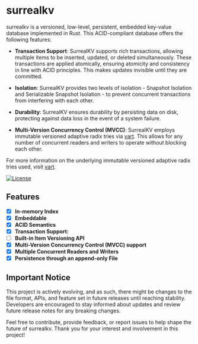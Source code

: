 # surrealkv

surrealkv is a versioned, low-level, persistent, embedded key-value database implemented in Rust. This ACID-compliant database offers the following features:

- **Transaction Support**: SurrealKV supports rich transactions, allowing multiple items to be inserted, updated, or deleted simultaneously. These transactions are applied atomically, ensuring atomicity and consistency in line with ACID principles. This makes updates invisible until they are committed.

- **Isolation**: SurrealKV provides two levels of isolation - Snapshot Isolation and Serializable Snapshot Isolation - to prevent concurrent transactions from interfering with each other.

- **Durability**: SurrealKV ensures durability by persisting data on disk, protecting against data loss in the event of a system failure.

- **Multi-Version Concurrency Control (MVCC)**: SurrealKV employs immutable versioned adaptive radix tries via [vart](https://github.com/surrealdb/vart). This allows for any number of concurrent readers and writers to operate without blocking each other.

For more information on the underlying immutable versioned adaptive radix tries used, visit [vart](https://github.com/surrealdb/vart).


[![License](https://img.shields.io/badge/license-Apache_License_2.0-00bfff.svg?style=flat-square)](https://github.com/surrealdb/surrealkv)

## Features

- [x] **In-memory Index**
- [x] **Embeddable**
- [x] **ACID Semantics** 
- [x] **Transaction Support:** 
- [ ] **Built-in Item Versioning API**
- [x] **Multi-Version Concurrency Control (MVCC) support**
- [x] **Multiple Concurrent Readers and Writers**
- [x] **Persistence through an append-only File**

## Important Notice

This project is actively evolving, and as such, there might be changes to the file format, APIs, and feature set in future releases until reaching stability. Developers are encouraged to stay informed about updates and review future release notes for any breaking changes.

Feel free to contribute, provide feedback, or report issues to help shape the future of surrealkv. Thank you for your interest and involvement in this project!
